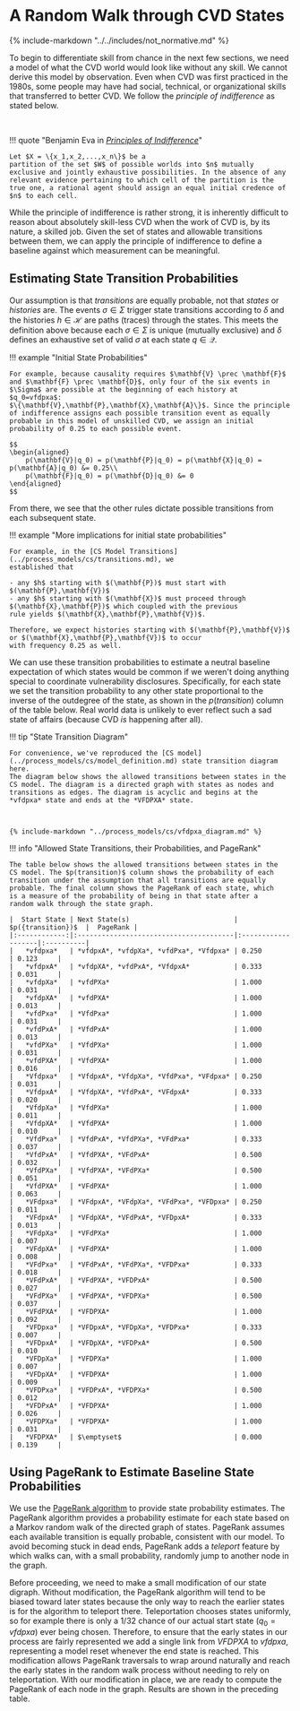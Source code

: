 # A Random Walk through CVD States

{% include-markdown "../../includes/not_normative.md" %}

To begin to differentiate skill from chance in the next few sections, we
need a model of what the CVD world would look like without any skill. We
cannot derive this model by observation. Even when CVD was first
practiced in the 1980s, some people may have had social, technical, or
organizational skills that transferred to better CVD. We follow the
_principle of indifference_ as stated below.

<!-- for spacing -->
<br/>

!!! quote "Benjamin Eva in [*Principles of Indifference*](https://doi.org/10.5840/jphil2019116724)"

    Let $X = \{x_1,x_2,...,x_n\}$ be a
    partition of the set $W$ of possible worlds into $n$ mutually
    exclusive and jointly exhaustive possibilities. In the absence of any
    relevant evidence pertaining to which cell of the partition is the
    true one, a rational agent should assign an equal initial credence of
    $n$ to each cell.

While the principle of indifference is rather strong, it is inherently
difficult to reason about absolutely skill-less CVD when the work
of CVD is, by its nature, a skilled job.
Given the set of states and allowable transitions between them, we can apply
the principle of indifference to define a baseline against which
measurement can be meaningful.

## Estimating State Transition Probabilities

Our assumption is that *transitions* are equally probable, not that
*states* or *histories* are. The events $\sigma \in \Sigma$ trigger
state transitions according to $\delta$ and the histories
$h \in \mathcal{H}$ are paths (traces) through the states. This meets
the definition above because each $\sigma \in \Sigma$ is unique
(mutually exclusive) and $\delta$ defines an exhaustive set of valid
$\sigma$ at each state $q \in \mathcal{Q}$. 

!!! example "Initial State Probabilities"

    For example, because causality requires $\mathbf{V} \prec \mathbf{F}$
    and $\mathbf{F} \prec \mathbf{D}$, only four of the six events in
    $\Sigma$ are possible at the beginning of each history at $q_0=vfdpxa$:
    $\{\mathbf{V},\mathbf{P},\mathbf{X},\mathbf{A}\}$. Since the principle
    of indifference assigns each possible transition event as equally
    probable in this model of unskilled CVD, we assign an initial
    probability of 0.25 to each possible event. 

    $$
    \begin{aligned}
        p(\mathbf{V}|q_0) = p(\mathbf{P}|q_0) = p(\mathbf{X}|q_0) = p(\mathbf{A}|q_0) &= 0.25\\
        p(\mathbf{F}|q_0) = p(\mathbf{D}|q_0) &= 0
    \end{aligned}
    $$

From there, we see that the other rules dictate possible transitions
from each subsequent state. 


!!! example "More implications for initial state probabilities"

    For example, in the [CS Model Transitions](../process_models/cs/transitions.md), we 
    established that 

    - any $h$ starting with $(\mathbf{P})$ must start with $(\mathbf{P},\mathbf{V})$
    - any $h$ starting with $(\mathbf{X})$ must proceed through $(\mathbf{X},\mathbf{P})$ which coupled with the previous
    rule yields $(\mathbf{X},\mathbf{P},\mathbf{V})$.

    Therefore, we expect histories starting with $(\mathbf{P},\mathbf{V})$ or $(\mathbf{X},\mathbf{P},\mathbf{V})$ to occur 
    with frequency 0.25 as well.

We can use these transition probabilities to estimate a neutral
baseline expectation of which states would be common if we weren't doing
anything special to coordinate vulnerability disclosures.
Specifically, for each state we set the transition probability to any other state
proportional to the inverse of the outdegree of the state, as shown in
the $p(transition)$ column of the table below. Real world data is unlikely
to ever reflect such a sad state of affairs (because CVD *is* happening after all).

!!! tip "State Transition Diagram"
    
    For convenience, we've reproduced the [CS model](../process_models/cs/model_definition.md) state transition diagram
    here.
    The diagram below shows the allowed transitions between states in the
    CS model. The diagram is a directed graph with states as nodes and
    transitions as edges. The diagram is acyclic and begins at the
    *vfdpxa* state and ends at the *VFDPXA* state.
    


    {% include-markdown "../process_models/cs/vfdpxa_diagram.md" %}

!!! info "Allowed State Transitions, their Probabilities, and PageRank"

    The table below shows the allowed transitions between states in the
    CS model. The $p(transition)$ column shows the probability of each
    transition under the assumption that all transitions are equally
    probable. The final column shows the PageRank of each state, which
    is a measure of the probability of being in that state after a
    random walk through the state graph.

    |  Start State | Next State(s)                          | $p({transition})$  |  PageRank |
    |:------------:|:---------------------------------------|:-------------------|:----------|
    |   *vfdpxa*   | *vfdpxA*, *vfdpXa*, *vfdPxa*, *Vfdpxa* | 0.250              | 0.123     |
    |   *vfdpxA*   | *vfdpXA*, *vfdPxA*, *VfdpxA*           | 0.333              | 0.031     |
    |   *vfdpXa*   | *vfdPXa*                               | 1.000              | 0.031     |
    |   *vfdpXA*   | *vfdPXA*                               | 1.000              | 0.013     |
    |   *vfdPxa*   | *VfdPxa*                               | 1.000              | 0.031     |
    |   *vfdPxA*   | *VfdPxA*                               | 1.000              | 0.013     |
    |   *vfdPXa*   | *VfdPXa*                               | 1.000              | 0.031     |
    |   *vfdPXA*   | *VfdPXA*                               | 1.000              | 0.016     |
    |   *Vfdpxa*   | *VfdpxA*, *VfdpXa*, *VfdPxa*, *VFdpxa* | 0.250              | 0.031     |
    |   *VfdpxA*   | *VfdpXA*, *VfdPxA*, *VFdpxA*           | 0.333              | 0.020     |
    |   *VfdpXa*   | *VfdPXa*                               | 1.000              | 0.011     |
    |   *VfdpXA*   | *VfdPXA*                               | 1.000              | 0.010     |
    |   *VfdPxa*   | *VfdPxA*, *VfdPXa*, *VFdPxa*           | 0.333              | 0.037     |
    |   *VfdPxA*   | *VfdPXA*, *VFdPxA*                     | 0.500              | 0.032     |
    |   *VfdPXa*   | *VfdPXA*, *VFdPXa*                     | 0.500              | 0.051     |
    |   *VfdPXA*   | *VFdPXA*                               | 1.000              | 0.063     |
    |   *VFdpxa*   | *VFdpxA*, *VFdpXa*, *VFdPxa*, *VFDpxa* | 0.250              | 0.011     |
    |   *VFdpxA*   | *VFdpXA*, *VFdPxA*, *VFDpxA*           | 0.333              | 0.013     |
    |   *VFdpXa*   | *VFdPXa*                               | 1.000              | 0.007     |
    |   *VFdpXA*   | *VFdPXA*                               | 1.000              | 0.008     |
    |   *VFdPxa*   | *VFdPxA*, *VFdPXa*, *VFDPxa*           | 0.333              | 0.018     |
    |   *VFdPxA*   | *VFdPXA*, *VFDPxA*                     | 0.500              | 0.027     |
    |   *VFdPXa*   | *VFdPXA*, *VFDPXa*                     | 0.500              | 0.037     |
    |   *VFdPXA*   | *VFDPXA*                               | 1.000              | 0.092     |
    |   *VFDpxa*   | *VFDpxA*, *VFDpXa*, *VFDPxa*           | 0.333              | 0.007     |
    |   *VFDpxA*   | *VFDpXA*, *VFDPxA*                     | 0.500              | 0.010     |
    |   *VFDpXa*   | *VFDPXa*                               | 1.000              | 0.007     |
    |   *VFDpXA*   | *VFDPXA*                               | 1.000              | 0.009     |
    |   *VFDPxa*   | *VFDPxA*, *VFDPXa*                     | 0.500              | 0.012     |
    |   *VFDPxA*   | *VFDPXA*                               | 1.000              | 0.026     |
    |   *VFDPXa*   | *VFDPXA*                               | 1.000              | 0.031     |
    |   *VFDPXA*   | $\emptyset$                            | 0.000              | 0.139     |

## Using PageRank to Estimate Baseline State Probabilities

We use the [PageRank algorithm](https://en.wikipedia.org/wiki/PageRank)
to provide state probability estimates.
The PageRank algorithm provides a probability estimate for each state
based on a Markov random walk of the directed graph of states.
PageRank assumes each available transition is
equally probable, consistent with our model. To avoid becoming stuck in
dead ends, PageRank adds a *teleport* feature by which walks can, with a
small probability, randomly jump to another node in the graph.

Before proceeding, we need to make a small modification of our state
digraph. Without modification, the PageRank algorithm will tend to be
biased toward later states because the only way to reach the earlier
states is for the algorithm to teleport there. Teleportation chooses
states uniformly, so for example there is only a $1/32$ chance of our
actual start state ($q_0={vfdpxa}$) ever being chosen. Therefore, to
ensure that the early states in our process are fairly represented we
add a single link from *VFDPXA* to *vfdpxa*, representing a model
reset whenever the end state is reached. This modification allows
PageRank traversals to wrap around naturally and reach the early states
in the random walk process without needing to rely on teleportation.
With our modification in place, we are ready to compute the PageRank of
each node in the graph. Results are shown in the preceding table.
